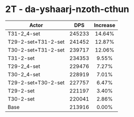 # 2T - da-yshaarj-nzoth-cthun
| Actor | DPS | Increase |
|---|:---:|:---:|
|T31-2_4-set|245233|14.64%|
|T29-2-set+T31-2-set|241452|12.87%|
|T30-2-set+T31-2-set|239717|12.06%|
|T31-2-set|234353|9.55%|
|T29-2_4-set|229476|7.27%|
|T30-2_4-set|228919|7.01%|
|T29-2-set+T30-2-set|227757|6.47%|
|T29-2-set|221197|3.40%|
|T30-2-set|220041|2.86%|
|Base|213916|0.00%|
